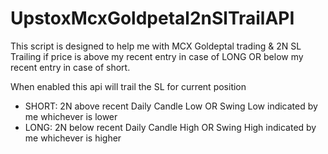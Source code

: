 # UpstoxMcxGoldpetal2nSlTrailAPI

This script is designed to help me with MCX Goldeptal trading & 2N SL Trailing if price is above my recent entry in case of LONG OR below my recent entry in case of short.

When enabled this api will trail the SL for current position

- SHORT: 2N above recent Daily Candle Low OR Swing Low indicated by me whichever is lower
- LONG: 2N below recent Daily Candle High OR Swing High indicated by me whichever is higher
